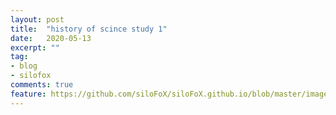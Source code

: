 ```yaml
---
layout: post
title:  "history of scince study 1"
date:   2020-05-13
excerpt: ""
tag:
- blog
- silofox
comments: true
feature: https://github.com/siloFoX/siloFoX.github.io/blob/master/images/history-of-science/history-of-science-feature.jpg?raw=true
---
```


